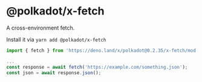 # @polkadot/x-fetch

A cross-environment fetch.

Install it via `yarn add @polkadot/x-fetch`

```js
import { fetch } from 'https://deno.land/x/polkadot@0.2.35/x-fetch/mod.ts';

...
const response = await fetch('https://example.com/something.json');
const json = await response.json();
```
